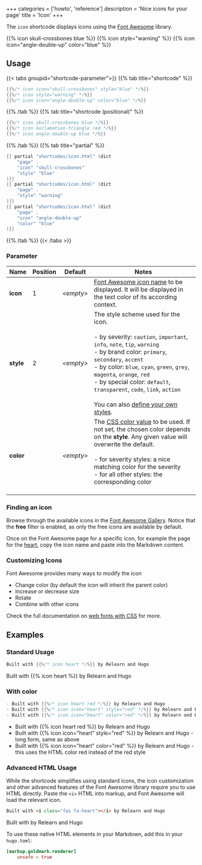 +++
categories = ['howto', 'reference']
description = 'Nice icons for your page'
title = 'Icon'
+++

The `icon` shortcode displays icons using the [Font Awesome](https://fontawesome.com) library.

{{% icon skull-crossbones blue %}}
{{% icon style="warning" %}}
{{% icon icon="angle-double-up" color="blue" %}}

## Usage

{{< tabs groupid="shortcode-parameter">}}
{{% tab title="shortcode" %}}

````go
{{%/* icon icon="skull-crossbones" style="blue" */%}}
{{%/* icon style="warning" */%}}
{{%/* icon icon="angle-double-up" color="blue" */%}}
````

{{% /tab %}}
{{% tab title="shortcode (positional)" %}}

````go
{{%/* icon skull-crossbones blue */%}}
{{%/* icon exclamation-triangle red */%}}
{{%/* icon angle-double-up blue */%}}
````

{{% /tab %}}
{{% tab title="partial" %}}

````go
{{ partial "shortcodes/icon.html" (dict
    "page" .
    "icon" "skull-crossbones"
    "style" "blue"
)}}
{{ partial "shortcodes/icon.html" (dict
    "page" .
    "style" "warning"
)}}
{{ partial "shortcodes/icon.html" (dict
    "page" .
    "icon" "angle-double-up"
    "color" "blue"
)}}
````

{{% /tab %}}
{{< /tabs >}}

### Parameter

| Name                  | Position | Default         | Notes       |
|-----------------------|----------|-----------------|-------------|
| **icon**              | 1        | _&lt;empty&gt;_ | [Font Awesome icon name](#finding-an-icon) to be displayed. It will be displayed in the text color of its according context. |
| **style**             | 2        | _&lt;empty&gt;_ | The style scheme used for the icon.<br><br>- by severity: `caution`, `important`, `info`, `note`, `tip`, `warning`<br>- by brand color: `primary`, `secondary`, `accent`<br>- by color: `blue`, `cyan`, `green`, `grey`, `magenta`, `orange`, `red`<br>- by special color: `default`, `transparent`, `code`, `link`, `action`<br><br>You can also [define your own styles](shortcodes/notice#defining-own-styles). |
| **color**             |          | _&lt;empty&gt;_ | The [CSS color value](https://developer.mozilla.org/en-US/docs/Web/CSS/color_value) to be used. If not set, the chosen color depends on the **style**. Any given value will overwrite the default.<br><br>- for severity styles: a nice matching color for the severity<br>- for all other styles: the corresponding color<br><br> |

### Finding an icon

Browse through the available icons in the [Font Awesome Gallery](https://fontawesome.com/v6/search?m=free). Notice that the **free** filter is enabled, as only the free icons are available by default.

Once on the Font Awesome page for a specific icon, for example the page for the [heart](https://fontawesome.com/v6/icons/heart?s=solid), copy the icon name and paste into the Markdown content.

### Customizing Icons

Font Awesome provides many ways to modify the icon

- Change color (by default the icon will inherit the parent color)
- Increase or decrease size
- Rotate
- Combine with other icons

Check the full documentation on [web fonts with CSS](https://docs.fontawesome.com/web/style/styling) for more.

## Examples

### Standard Usage

````go
Built with {{%/* icon heart */%}} by Relearn and Hugo
````

Built with {{% icon heart %}} by Relearn and Hugo

### With color

````go
- Built with {{%/* icon heart red */%}} by Relearn and Hugo
- Built with {{%/* icon icon="heart" style="red" */%}} by Relearn and Hugo - long form, same as above
- Built with {{%/* icon icon="heart" color="red" */%}} by Relearn and Hugo - this uses the HTML color red instead of the red style
````

- Built with {{% icon heart red %}} by Relearn and Hugo
- Built with {{% icon icon="heart" style="red" %}} by Relearn and Hugo - long form, same as above
- Built with {{% icon icon="heart" color="red" %}} by Relearn and Hugo - this uses the HTML color red instead of the red style

### Advanced HTML Usage

While the shortcode simplifies using standard icons, the icon customization and other advanced features of the Font Awesome library require you to use HTML directly. Paste the `<i>` HTML into markup, and Font Awesome will load the relevant icon.

````html
Built with <i class="fas fa-heart"></i> by Relearn and Hugo
````

Built with <i class="fas fa-heart"></i> by Relearn and Hugo

To use these native HTML elements in your Markdown, add this in your `hugo.toml`:

````toml
[markup.goldmark.renderer]
    unsafe = true
````
